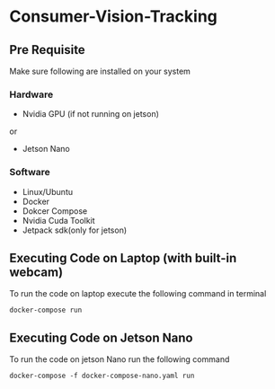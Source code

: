 # Consumer-Vision-Tracking

## Pre Requisite
Make sure following are installed on your system
### Hardware
- Nvidia GPU (if not running on jetson)

or
- Jetson Nano

### Software
- Linux/Ubuntu
- Docker
- Dokcer Compose
- Nvidia Cuda Toolkit
- Jetpack sdk(only for jetson)


## Executing Code on Laptop (with built-in webcam)
To run the code on laptop execute the following command in terminal

`docker-compose run`

## Executing Code on Jetson Nano
To run the code on jetson Nano run the following command

`docker-compose -f docker-compose-nano.yaml run`
